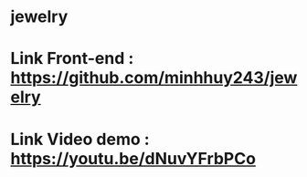 # jewelry
# Link Front-end : https://github.com/minhhuy243/jewelry
# Link Video demo : https://youtu.be/dNuvYFrbPCo
